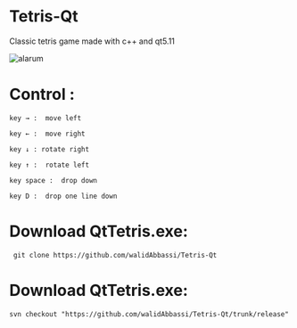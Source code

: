 # Tetris-Qt #
Classic tetris game made with c++ and qt5.11

![alarum](https://github.com/walidAbbassi/Tetris-Qt/blob/master/picture/Tetris.gif)

# Control :
```
key → :  move left 
```
```
key ← :  move right 
```
```
key ↓ : rotate right 
```
```
key ↑ :  rotate left 
```
```
key space :  drop down 
```
```
key D :  drop one line down
```

# Download QtTetris.exe:
```
 git clone https://github.com/walidAbbassi/Tetris-Qt
```
 
# Download QtTetris.exe:
```
svn checkout "https://github.com/walidAbbassi/Tetris-Qt/trunk/release"
```
